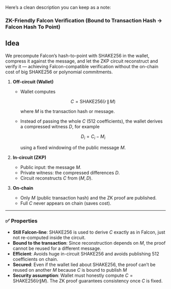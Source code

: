 Here’s a clean description you can keep as a note:

### ZK-Friendly Falcon Verification (Bound to Transaction Hash -> Falcon Hash To Point)

## Idea
We precompute Falcon’s hash-to-point with SHAKE256 in the wallet, compress it against the message, and let the ZKP circuit reconstruct and verify it — achieving Falcon-compatible verification without the on-chain cost of big SHAKE256 or polynomial commitments.


1. **Off-circuit (Wallet)**

   * Wallet computes

     $$C = \text{SHAKE256}(r \,\|\, M)$$

     where $M$ is the transaction hash or message.
   * Instead of passing the whole $C$ (512 coefficients), the wallet derives a compressed witness $D$, for example

     $$D_i = C_i - M_i$$

     using a fixed windowing of the public message $M$.

2. **In-circuit (ZKP)**

   * Public input: the message $M$.
   * Private witness: the compressed differences $D$.
   * Circuit reconstructs $C$ from $(M, D)$.


3. **On-chain**

   * Only $M$ (public transaction hash) and the ZK proof are published.
   * Full $C$ never appears on chain (saves cost).

---

### ✅ Properties

* **Still Falcon-line**: SHAKE256 is used to derive $C$ exactly as in Falcon, just not re-computed inside the circuit.
* **Bound to the transaction**: Since reconstruction depends on $M$, the proof cannot be reused for a different message.
* **Efficient**: Avoids huge in-circuit SHAKE256 and avoids publishing 512 coefficients on chain.
* **Secured**: Even if the wallet lied about SHAKE256, the proof can’t be reused on another $M$ because $C$ is bound to publish $M$
* **Security assumption**: Wallet must honestly compute $C=\text{SHAKE256}(r\|M)$. The ZK proof guarantees consistency once $C$ is fixed.


